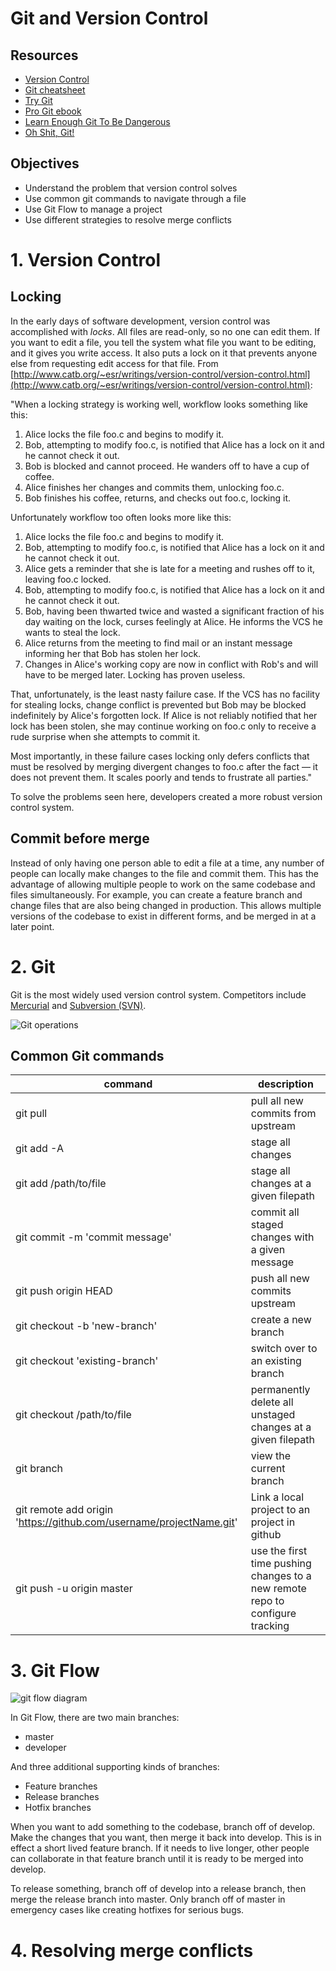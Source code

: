 # Git and Version Control

## Resources

 - [Version Control](http://www.catb.org/~esr/writings/version-control/version-control.html)
 - [Git cheatsheet](http://ndpsoftware.com/git-cheatsheet.html)
 - [Try Git](http://try.github.io)
 - [Pro Git ebook](https://git-scm.com/book/en/v2)
 - [Learn Enough Git To Be Dangerous](https://www.learnenough.com/git-tutorial)
 - [Oh Shit, Git!](https://ohshitgit.com/)

## Objectives

- Understand the problem that version control solves
- Use common git commands to navigate through a file
- Use Git Flow to manage a project
- Use different strategies to resolve merge conflicts

# 1. Version Control

## Locking

In the early days of software development, version control was accomplished with *locks*.  All files are read-only, so no one can edit them.  If you want to edit a file, you tell the system what file you want to be editing, and it gives you write access.  It also puts a lock on it that prevents anyone else from requesting edit access for that file.  From [http://www.catb.org/~esr/writings/version-control/version-control.html](http://www.catb.org/~esr/writings/version-control/version-control.html):

"When a locking strategy is working well, workflow looks something like this:

1. Alice locks the file foo.c and begins to modify it.
1. Bob, attempting to modify foo.c, is notified that Alice has a lock on it and he cannot check it out.
1. Bob is blocked and cannot proceed. He wanders off to have a cup of coffee.
1. Alice finishes her changes and commits them, unlocking foo.c.
1. Bob finishes his coffee, returns, and checks out foo.c, locking it.


Unfortunately workflow too often looks more like this:

1. Alice locks the file foo.c and begins to modify it.
1. Bob, attempting to modify foo.c, is notified that Alice has a lock on it and he cannot check it out.
1. Alice gets a reminder that she is late for a meeting and rushes off to it, leaving foo.c locked.
1. Bob, attempting to modify foo.c, is notified that Alice has a lock on it and he cannot check it out.
1. Bob, having been thwarted twice and wasted a significant fraction of his day waiting on the lock, curses feelingly at Alice. He informs the VCS he wants to steal the lock.
1. Alice returns from the meeting to find mail or an instant message informing her that Bob has stolen her lock.
1. Changes in Alice's working copy are now in conflict with Rob's and will have to be merged later. Locking has proven useless.

That, unfortunately, is the least nasty failure case. If the VCS has no facility for stealing locks, change conflict is prevented but Bob may be blocked indefinitely by Alice's forgotten lock. If Alice is not reliably notified that her lock has been stolen, she may continue working on foo.c only to receive a rude surprise when she attempts to commit it.

Most importantly, in these failure cases locking only defers conflicts that must be resolved by merging divergent changes to foo.c after the fact — it does not prevent them. It scales poorly and tends to frustrate all parties."

To solve the problems seen here, developers created a more robust version control system.

## Commit before merge

Instead of only having one person able to edit a file at a time, any number of people can locally make changes to the file and commit them.  This has the advantage of allowing multiple people to work on the same codebase and files simultaneously.  For example, you can create a feature branch and change files that are also being changed in production.  This allows multiple versions of the codebase to exist in different forms, and be merged in at a later point.

# 2. Git

Git is the most widely used version control system.  Competitors include [Mercurial](https://www.mercurial-scm.org/) and [Subversion (SVN)](https://subversion.apache.org/).

![Git operations](https://en.wikipedia.org/wiki/Git#/media/File:Git_operations.svg)

## Common Git commands

| command | description |
| --- | --- |
| git pull | pull all new commits from upstream |
| git add -A | stage all changes |
| git add /path/to/file | stage all changes at a given filepath |
| git commit -m 'commit message' | commit all staged changes with a given message |
| git push origin HEAD | push all new commits upstream |
| git checkout -b 'new-branch' | create a new branch |
| git checkout 'existing-branch' | switch over to an existing branch |
| git checkout /path/to/file | permanently delete all unstaged changes at a given filepath |
| git branch | view the current branch |
| git remote add origin 'https://github.com/username/projectName.git' | Link a local project to an project in github |
| git push -u origin master | use the first time pushing changes to a new remote repo to configure tracking |

# 3. Git Flow

![git flow diagram](https://nvie.com/img/git-model@2x.png)

In Git Flow, there are two main branches:

- master
- developer

 And  three additional supporting kinds of branches:

- Feature branches
- Release branches
- Hotfix branches

When you want to add something to the codebase, branch off of develop.  Make the changes that you want, then merge it back into develop.  This is in effect a short lived feature branch.  If it needs to live longer, other people can collaborate in that feature branch until it is ready to be merged into develop.

To release something, branch off of develop into a release branch, then merge the release branch into master. Only branch off of master in emergency cases like creating hotfixes for serious bugs.

# 4. Resolving merge conflicts
